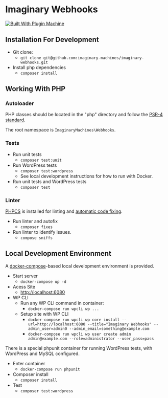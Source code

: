 # Imaginary Webhooks

[![Built With Plugin Machine](https://img.shields.io/badge/Built%20With-Plugin%20Machine-lightgrey)](https://pluginmachine.com)

## Installation For Development

- Git clone:
  - `git clone git@github.com:imaginary-machines/imaginary-webhooks.git`
- Install php dependencies
  - `composer install`

## Working With PHP

### Autoloader

PHP classes should be located in the "php" directory and follow the [PSR-4 standard](https://www.php-fig.org/psr/psr-4/).

The root namespace is `ImaginaryMachines\Webhooks`.

### Tests

- Run unit tests
  - `composer test:unit`
- Run WordPress tests
  - `composer test:wordpress`
  - See local development instructions for how to run with Docker.
- Run unit tests and WordPress tests
  - `composer test`

### Linter

[PHPCS](https://github.com/squizlabs/PHP_CodeSniffer) is installed for linting and [automatic code fixing](https://github.com/squizlabs/PHP_CodeSniffer/wiki/Fixing-Errors-Automatically).

- Run linter and autofix
  - `composer fixes`
- Run linter to identify issues.
  - `compose sniffs`

## Local Development Environment

A [docker-compose](https://docs.docker.com/samples/wordpress/)-based local development environment is provided.

- Start server
  - `docker-compose up -d`
- Acess Site
  - [http://localhost:6080](http://localhost:6080)
- WP CLI
  - Run any WP CLI command in container:
    - `docker-compose run wpcli wp ...`
  - Setup site with WP CLI
    - `docker-compose run wpcli wp core install --url=http://localhost:6080 --title="Imaginary Webhooks" --admin_user=admin0 --admin_email=something@example.com`
    - `docker-compose run wpcli wp user create admin admin@example.com --role=administrator --user_pass=pass`

There is a special phpunit container for running WordPress tests, with WordPress and MySQL configured.

- Enter container
  - `docker-compose run phpunit`
- Composer install
  - `composer install`
- Test
  - `composer test:wordpress`
